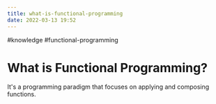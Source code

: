```yaml
---
title: what-is-functional-programming
date: 2022-03-13 19:52
---
```


#knowledge
#functional-programming

# What is Functional Programming?

It's a programming paradigm that focuses on applying and composing functions.
